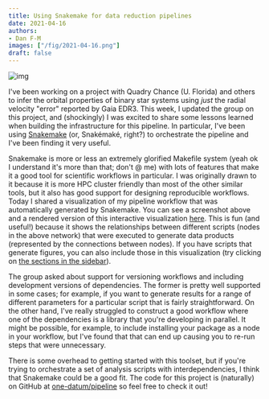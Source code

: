 ```yaml
---
title: Using Snakemake for data reduction pipelines
date: 2021-04-16
authors:
- Dan F-M
images: ["/fig/2021-04-16.png"]
draft: false
---
```


![img](/fig/2021-04-16.png)

I've been working on a project with Quadry Chance (U. Florida) and others to infer the orbital properties of binary star systems using *just* the radial velocity "error" reported by Gaia EDR3.
This week, I updated the group on this project, and (shockingly) I was excited to share some lessons learned when building the infrastructure for this pipeline.
In particular, I've been using [Snakemake](https://snakemake.readthedocs.io/en/stable/) (or, Snakémaké, right?) to orchestrate the pipeline and I've been finding it very useful.

Snakemake is more or less an extremely glorified Makefile system (yeah ok I understand it's more than that; don't @ me) with lots of features that make it a good tool for scientific workflows in particular.
I was originally drawn to it because it is more HPC cluster friendly than most of the other similar tools, but it also has good support for designing reproducible workflows.
Today I shared a visualization of my pipeline workflow that was automatically generated by Snakemake.
You can see a screenshot above and a rendered version of this interactive visualization [here](/snakemake.html).
This is fun (and useful!) because it shows the relationships between different scripts (nodes in the above network) that were executed to generate data products (represented by the connections between nodes).
If you have scripts that generate figures, you can also include those in this visualization (try clicking on [the sections in the sidebar](/snakemake.html)).

The group asked about support for versioning workflows and including development versions of dependencies.
The former is pretty well supported in some cases; for example, if you want to generate results for a range of different parameters for a particular script that is fairly straightforward.
On the other hand, I've really struggled to construct a good workflow where one of the dependencies is a library that you're developing in parallel.
It might be possible, for example, to include installing your package as a node in your workflow, but I've found that that can end up causing you to re-run steps that were unnecessary.

There is some overhead to getting started with this toolset, but if you're trying to orchestrate a set of analysis scripts with interdependencies, I think that Snakemake could be a good fit.
The code for this project is (naturally) on GitHub at [one-datum/pipeline](https://github.com/one-datum/pipeline) so feel free to check it out!
